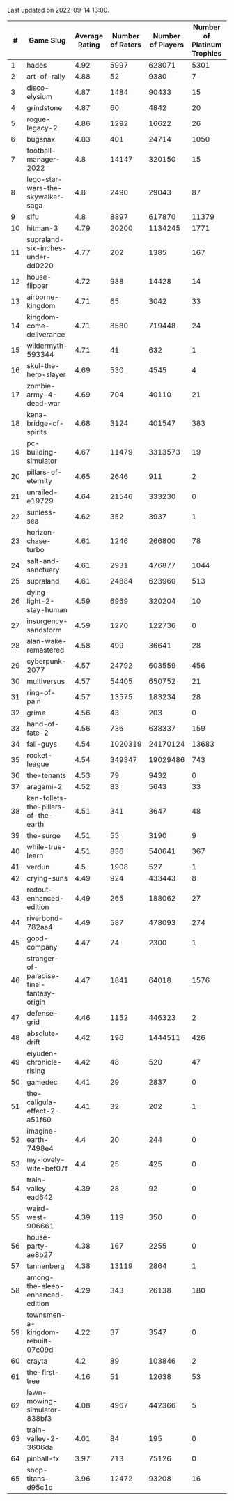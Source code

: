 Last updated on 2022-09-14 13:00.


|#|Game Slug|Average Rating|Number of Raters|Number of Players|Number of Platinum Trophies|Max Rarity (%)|
|---|---|---|---|---|---|---|
|1|hades|4.92|5997|628071|5301|89|
|2|art-of-rally|4.88|52|9380|7|95|
|3|disco-elysium|4.87|1484|90433|15|28|
|4|grindstone|4.87|60|4842|20|98|
|5|rogue-legacy-2|4.86|1292|16622|26|36|
|6|bugsnax|4.83|401|24714|1050|96|
|7|football-manager-2022|4.8|14147|320150|15|46|
|8|lego-star-wars-the-skywalker-saga|4.8|2490|29043|87|98|
|9|sifu|4.8|8897|617870|11379|90|
|10|hitman-3|4.79|20200|1134245|1771|48|
|11|supraland-six-inches-under-dd0220|4.77|202|1385|167|99|
|12|house-flipper|4.72|988|14428|14|93|
|13|airborne-kingdom|4.71|65|3042|33|55|
|14|kingdom-come-deliverance|4.71|8580|719448|24|30|
|15|wildermyth-593344|4.71|41|632|1|91|
|16|skul-the-hero-slayer|4.69|530|4545|4|96|
|17|zombie-army-4-dead-war|4.69|704|40110|21|66|
|18|kena-bridge-of-spirits|4.68|3124|401547|383|94|
|19|pc-building-simulator|4.67|11479|3313573|19|47|
|20|pillars-of-eternity|4.65|2646|911|2|79|
|21|unrailed-e19729|4.64|21546|333230|0|38|
|22|sunless-sea|4.62|352|3937|1|38|
|23|horizon-chase-turbo|4.61|1246|266800|78|83|
|24|salt-and-sanctuary|4.61|2931|476877|1044|83|
|25|supraland|4.61|24884|623960|513|100|
|26|dying-light-2-stay-human|4.59|6969|320204|10|49|
|27|insurgency-sandstorm|4.59|1270|122736|0|9|
|28|alan-wake-remastered|4.58|499|36641|28|2|
|29|cyberpunk-2077|4.57|24792|603559|456|59|
|30|multiversus|4.57|54405|650752|21|84|
|31|ring-of-pain|4.57|13575|183234|28|97|
|32|grime|4.56|43|203|0|94|
|33|hand-of-fate-2|4.56|736|638337|159|72|
|34|fall-guys|4.54|1020319|24170124|13683|91|
|35|rocket-league|4.54|349347|19029486|743|73|
|36|the-tenants|4.53|79|9432|0|97|
|37|aragami-2|4.52|83|5643|33|92|
|38|ken-follets-the-pillars-of-the-earth|4.51|341|3647|48|64|
|39|the-surge|4.51|55|3190|9|94|
|40|while-true-learn|4.51|836|540641|367|93|
|41|verdun|4.5|1908|527|1|43|
|42|crying-suns|4.49|924|433443|8|65|
|43|redout-enhanced-edition|4.49|265|188062|27|40|
|44|riverbond-782aa4|4.49|587|478093|274|69|
|45|good-company|4.47|74|2300|1|60|
|46|stranger-of-paradise-final-fantasy-origin|4.47|1841|64018|1576|98|
|47|defense-grid|4.46|1152|446323|2|79|
|48|absolute-drift|4.42|196|1444511|426|10|
|49|eiyuden-chronicle-rising|4.42|48|520|47|90|
|50|gamedec|4.41|29|2837|0|59|
|51|the-caligula-effect-2-a51f60|4.41|32|202|1|98|
|52|imagine-earth-7498e4|4.4|20|244|0|65|
|53|my-lovely-wife-bef07f|4.4|25|425|0|99|
|54|train-valley-ead642|4.39|28|92|0|76|
|55|weird-west-906661|4.39|119|350|0|73|
|56|house-party-ae8b27|4.38|167|2255|0|18|
|57|tannenberg|4.38|13119|2864|1|47|
|58|among-the-sleep-enhanced-edition|4.29|343|26138|180|46|
|59|townsmen-a-kingdom-rebuilt-07c09d|4.22|37|3547|0|67|
|60|crayta|4.2|89|103846|2|22|
|61|the-first-tree|4.16|51|12638|53|86|
|62|lawn-mowing-simulator-838bf3|4.08|4967|442366|5|94|
|63|train-valley-2-3606da|4.01|84|195|0|89|
|64|pinball-fx|3.97|713|75126|0|87|
|65|shop-titans-d95c1c|3.96|12472|93208|16|99|

